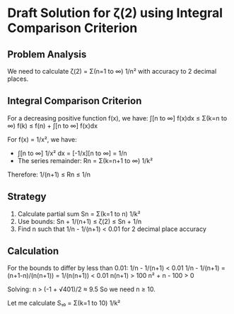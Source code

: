 # Draft Solution for ζ(2) using Integral Comparison Criterion

## Problem Analysis
We need to calculate ζ(2) = Σ(n=1 to ∞) 1/n² with accuracy to 2 decimal places.

## Integral Comparison Criterion
For a decreasing positive function f(x), we have:
∫[n to ∞] f(x)dx ≤ Σ(k=n to ∞) f(k) ≤ f(n) + ∫[n to ∞] f(x)dx

For f(x) = 1/x², we have:
- ∫[n to ∞] 1/x² dx = [-1/x][n to ∞] = 1/n
- The series remainder: Rn = Σ(k=n+1 to ∞) 1/k²

Therefore:
1/(n+1) ≤ Rn ≤ 1/n

## Strategy
1. Calculate partial sum Sn = Σ(k=1 to n) 1/k²
2. Use bounds: Sn + 1/(n+1) ≤ ζ(2) ≤ Sn + 1/n
3. Find n such that 1/n - 1/(n+1) < 0.01 for 2 decimal place accuracy

## Calculation
For the bounds to differ by less than 0.01:
1/n - 1/(n+1) < 0.01
1/n - 1/(n+1) = (n+1-n)/(n(n+1)) = 1/(n(n+1)) < 0.01
n(n+1) > 100
n² + n - 100 > 0

Solving: n > (-1 + √401)/2 ≈ 9.5
So we need n ≥ 10.

Let me calculate S₁₀ = Σ(k=1 to 10) 1/k²